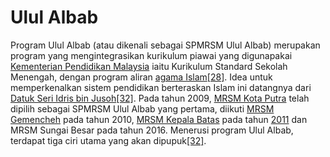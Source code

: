 # Ulul Albab

Program Ulul Albab (atau dikenali sebagai SPMRSM Ulul Albab) merupakan program yang mengintegrasikan kurikulum piawai yang digunapakai [Kementerian Pendidikan Malaysia](https://ms.wikipedia.org/wiki/Kementerian\_Pendidikan\_Malaysia) iaitu Kurikulum Standard Sekolah Menengah, dengan program aliran [agama Islam](https://ms.wikipedia.org/wiki/Pengajian\_Islam)[\[28\]](https://ms.wikipedia.org/wiki/Maktab\_Rendah\_Sains\_MARA#cite\_note-prospektus-2020-28). Idea untuk memperkenalkan sistem pendidikan berteraskan Islam ini datangnya dari [Datuk Seri Idris bin Jusoh](https://ms.wikipedia.org/wiki/Idris\_bin\_Jusoh)[\[32\]](https://ms.wikipedia.org/wiki/Maktab\_Rendah\_Sains\_MARA#cite\_note-ululalbab-32). Pada tahun 2009, [MRSM Kota Putra](https://ms.wikipedia.org/wiki/Maktab\_Rendah\_Sains\_MARA\_Kota\_Putra) telah dipilih sebagai SPMRSM Ulul Albab yang pertama, diikuti [MRSM Gemencheh](https://ms.wikipedia.org/wiki/Maktab\_Rendah\_Sains\_MARA\_Gemencheh) pada tahun 2010, [MRSM Kepala Batas](https://ms.wikipedia.org/wiki/Maktab\_Rendah\_Sains\_MARA\_Kepala\_Batas) pada tahun [2011](https://ms.wikipedia.org/wiki/2011) dan MRSM Sungai Besar pada tahun 2016. Menerusi program Ulul Albab, terdapat tiga ciri utama yang akan dipupuk[\[32\]](https://ms.wikipedia.org/wiki/Maktab\_Rendah\_Sains\_MARA#cite\_note-ululalbab-32).
